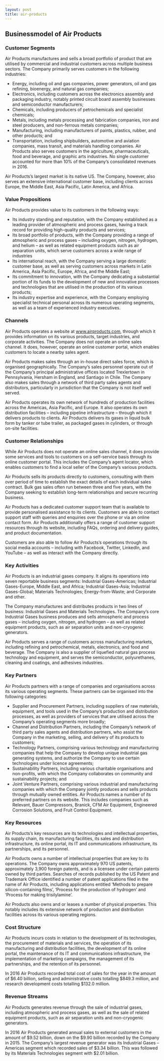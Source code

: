 ```yaml
---
layout: post
title: air-products
---
```


Businessmodel of Air Products
------------------------------

### Customer Segments

Air Products manufactures and sells a broad portfolio of product that are utilised by commercial and industrial customers across multiple business sectors. The Company primarily serves customers in the following industries:

 * Energy, including oil and gas companies, power generators, oil and gas refining, bioenergy, and natural gas companies;
* Electronics, including customers across the electronics assembly and packaging industry, notably printed circuit board assembly businesses and semiconductor manufacturers;
* Chemicals, including producers of petrochemicals and specialist chemicals;
* Metals, including metals processing and fabrication companies, iron and steel producers, and non-ferrous metals companies;
* Manufacturing, including manufacturers of paints, plastics, rubber, and other products; and
* Transportation, including shipbuilders, automotive and aviation companies, mass transit, and materials handling companies.
 Air Products also serves customers in the agriculture, pharmaceuticals, food and beverage, and graphic arts industries. No single customer accounted for more than 10% of the Company’s consolidated revenues in 2016.

Air Products’s largest market is its native US. The Company, however, also serves an extensive international customer base, including clients across Europe, the Middle East, Asia Pacific, Latin America, and Africa.

### Value Propositions

Air Products provides value to its customers in the following ways:

 * Its industry standing and reputation, with the Company established as a leading provider of atmospheric and process gases, having a track record for providing high-quality products and services;
* Its broad portfolio of products, with the Company providing a range of atmospheric and process gases – including oxygen, nitrogen, hydrogen, and helium – as well as related equipment products such as air separation units, which serve customers across a wide range of industries
* Its international reach, with the Company serving a large domestic customer base, as well as serving customers across markets in Latin America, Asia Pacific, Europe, Africa, and the Middle East;
* Its commitment to innovation, with the Company dedicating a substantial portion of its funds to the development of new and innovative processes and technologies that are utilised in the production of its various products;
* Its industry expertise and experience, with the Company employing specialist technical personal across its numerous operating segments, as well as a team of experienced industry executives.
 ### Channels

Air Products operates a website at www.airproducts.com, through which it provides information on its various products, target industries, and corporate activities. The Company does not operate an online sales channel. It does, however, operate an online customer portal, which enables customers to locate a nearby sales agent.

Air Products makes sales through an in-house direct sales force, which is organised geographically. The Company’s sales personnel operate out of the Company’s principal administrative offices located Trexlertown in Pennsylvania, Hersham in England, and Santiago in Chile. The Company also makes sales through a network of third party sales agents and distributors, particularly in jurisdiction that the Company is not itself well served.

Air Products operates its own network of hundreds of production facilities across the Americas, Asia Pacific, and Europe. It also operates its own distribution facilities – including pipeline infrastructure – through which it delivers products to clients. Air Products delivers its gases in liquid bulk form by tanker or tube trailer, as packaged gases in cylinders, or through on-site facilities.

### Customer Relationships

While Air Products does not operate an online sales channel, it does provide some services and tools to customers on a self-service basis through its online customer portal. This includes the Company’s agent locator, which enables customers to find a local seller of the Company’s various products.

Air Products sells its products directly to customers, consulting with them over period of time to establish the exact details of each individual sales contract. Bulk gas sales often run between three and five years, with the Company seeking to establish long-term relationships and secure recurring business.

Air Products has a dedicated customer support team that is available to provide personalised assistance to its clients. Customers are able to contact support staff with queries and enquiries over the phone or via an online contact form. Air Products additionally offers a range of customer support resources through its website, including FAQs, ordering and delivery guides, and product documentation.

Customers are also able to follow Air Products’s operations through its social media accounts – including with Facebook, Twitter, LinkedIn, and YouTube – as well as interact with the Company directly.

### Key Activities

Air Products is an industrial gases company. It aligns its operations into seven reportable business segments: Industrial Gases-Americas; Industrial Gases-Europe, Middle East, and Africa; Industrial Gases-Asia; Industrial Gases-Global; Materials Technologies; Energy-from-Waste; and Corporate and other.

The Company manufactures and distributes products in two lines of business: Industrial Gases and Materials Technologies. The Company’s core Industrial Gases business produces and sells atmospheric and process gases – including oxygen, nitrogen, and hydrogen – as well as related equipment products, such as air separation units and non-cryogenic generators.

Air Products serves a range of customers across manufacturing markets, including refining and petrochemical, metals, electronics, and food and beverage. The Company is also a supplier of liquefied natural gas process technology and equipment, and serves the semiconductor, polyurethanes, cleaning and coatings, and adhesives industries.

### Key Partners

Air Products partners with a range of companies and organisations across its various operating segments. These partners can be organised into the following categories:

 * Supplier and Procurement Partners, including suppliers of raw materials, equipment, and tools used in the Company’s production and distribution processes, as well as providers of services that are utilised across the Company’s operating segments more broadly;
* Channel and Distribution Partners, including the Company’s network of third party sales agents and distribution partners, who assist the Company in the marketing, selling, and delivery of its products to customers;
* Technology Partners, comprising various technology and manufacturing companies that help the Company to develop unique industrial gas generating systems, and authorize the Company to use certain technologies under licence agreements;
* Sustainability Partners, including various charitable organisations and non-profits, with which the Company collaborates on community and sustainability projects; and
* Joint Venture Partners, comprising various industrial and manufacturing companies with which the Company jointly produces and sells products through mutually owned entities.
 Air Products names a number of its preferred partners on its website. This includes companies such as Relevant, Bauer Compressors, Branick, CFM Air Equipment, Engineered Corrosion Solutions, and Fruit Control Equipment.

### Key Resources

Air Products’s key resources are its technologies and intellectual properties, its supply chain, its manufacturing facilities, its sales and distribution infrastructure, its online portal, its IT and communications infrastructure, its partnerships, and its personnel.

Air Products owns a number of intellectual properties that are key to its operations. The Company owns approximately 970 US patents, approximately 3,900 foreign patents, and is a licensee under certain patents owned by third parties. Searches of records published by the US Patent and Trademark Office identified a number of patent applications filed in the name of Air Products, including applications entitled ‘Methods to prepare silicon-containing films’, ‘Process for the production of hydrogen’ and ‘Process for making trisilylamine’.

Air Products also owns and or leases a number of physical properties. This notably includes its extensive network of production and distribution facilities across its various operating regions.

### Cost Structure

Air Products incurs costs in relation to the development of its technologies, the procurement of materials and services, the operation of its manufacturing and distribution facilities, the development of its online portal, the maintenance of its IT and communications infrastructure, the implementation of marketing campaigns, the management of its partnerships, and the retention of its personnel.

In 2016 Air Products recorded total cost of sales for the year in the amount of $6.40 billion, selling and administrative costs totalling $849.3 million, and research development costs totalling $132.0 million.

### Revenue Streams

Air Products generates revenue through the sale of industrial gases, including atmospheric and process gases, as well as the sale of related equipment products, such as air separation units and non-cryogenic generators.

In 2016 Air Products generated annual sales to external customers in the amount of $9.52 billion, down on the $9.90 billion recorded by the Company in 2015. The Company’s largest revenue generator was its Industrial Gases – Americas segment which recorded sales of $3.34 billion. This was followed by its Materials Technologies segment with $2.01 billion.
